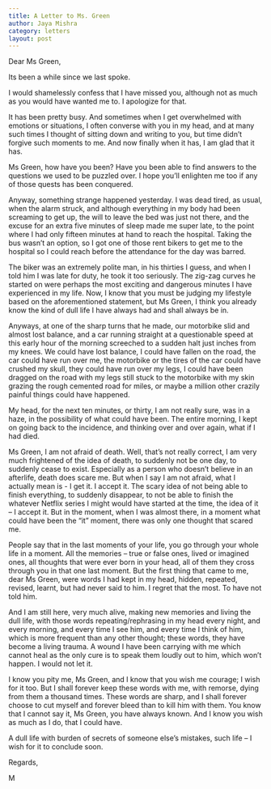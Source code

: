 ```yaml
---
title: A Letter to Ms. Green
author: Jaya Mishra
category: letters
layout: post
---
```


Dear Ms Green,

Its been a while since we last spoke.

I would shamelessly confess that I have missed you, although not as much as you would have wanted me to. I apologize for that.

It has been pretty busy. And sometimes when I get overwhelmed with emotions or situations, I often converse with you in my head, and at many such times I thought of sitting down and writing to you, but time didn’t forgive such moments to me. And now finally when it has, I am glad that it has.

Ms Green, how have you been? Have you been able to find answers to the questions we used to be puzzled over. I hope you’ll enlighten me too if any of those quests has been conquered.

Anyway, something strange happened yesterday. I was dead tired, as usual, when the alarm struck, and although everything in my body had been screaming to get up, the will to leave the bed was just not there, and the excuse for an extra five minutes of sleep made me super late, to the point where I had only fifteen minutes at hand to reach the hospital. Taking the bus wasn’t an option, so I got one of those rent bikers to get me to the hospital so I could reach before the attendance for the day was barred.

The biker was an extremely polite man, in his thirties I guess, and when I told him I was late for duty, he took it too seriously. The zig-zag curves he started on were perhaps the most exciting and dangerous minutes I have experienced in my life. Now, I know that you must be judging my lifestyle based on the aforementioned statement, but Ms Green, I think you already know the kind of dull life I have always had and shall always be in.

Anyways, at one of the sharp turns that he made, our motorbike slid and almost lost balance, and a car running straight at a questionable speed at this early hour of the morning screeched to a sudden halt just inches from my knees. We could have lost balance, I could have fallen on the road, the car could have run over me, the motorbike or the tires of the car could have crushed my skull, they could have run over my legs, I could have been dragged on the road with my legs still stuck to the motorbike with my skin grazing the rough cemented road for miles, or maybe a million other crazily painful things could have happened.

My head, for the next ten minutes, or thirty, I am not really sure, was in a haze, in the possibility of what could have been. The entire morning, I kept on going back to the incidence, and thinking over and over again, what if I had died.

Ms Green, I am not afraid of death. Well, that’s not really correct, I am very much frightened of the idea of death, to suddenly not be one day, to suddenly cease to exist. Especially as a person who doesn’t believe in an afterlife, death does scare me. But when I say I am not afraid, what I actually mean is -  I get it. I accept it. The scary idea of not being able to finish everything, to suddenly disappear, to not be able to finish the whatever Netflix series I might would have started at the time, the idea of it – I accept it.
But in the moment, when I was almost there, in a moment what could have been the “it” moment, there was only one thought that scared me.

People say that in the last moments of your life, you go through your whole life in a moment. All the memories – true or false ones, lived or imagined ones, all thoughts that were ever born in your head, all of them they cross through you in that one last moment. But the first thing that came to me, dear Ms Green, were words I had kept in my head, hidden, repeated, revised, learnt, but had never said to him. I regret that the most. To have not told him.

And I am still here, very much alive, making new memories and living the dull life, with those words repeating/rephrasing in my head every night, and every morning, and every time I see him, and every time I think of him, which is more frequent than any other thought; these words, they have become a living trauma. A wound I have been carrying with me which cannot heal as the only cure is to speak them loudly out to him, which won’t happen. I would not let it.

I know you pity me, Ms Green, and I know that you wish me courage; I wish for it too. But I shall forever keep these words with me, with remorse, dying from them a thousand times. These words are sharp, and I shall forever choose to cut myself and forever bleed than to kill him with them. You know that I cannot say it, Ms Green, you have always known. And I know you wish as much as I do, that I could have.

A dull life with burden of secrets of someone else’s mistakes, such life – I wish for it to conclude soon.

Regards,

M
